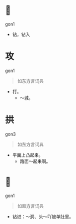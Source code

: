 # 𠞖
gon1
- 钻，钻入

# 攻
gon1
> 如东方言词典
- 打。
  - ～城。

# 拱
gon3
> 如东方言词典
- 平面上凸起来。
  - 路面～起来啊。

# 𠞖
gon1
> 如皋方言词典
- 钻进：～洞、头～吖被单肚里。

